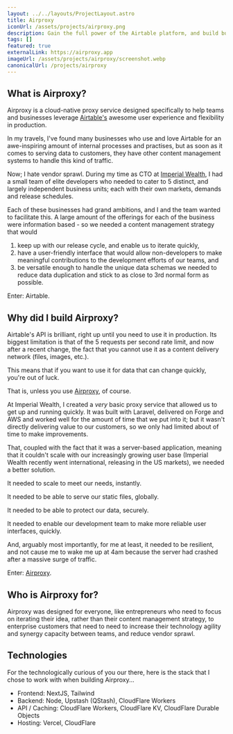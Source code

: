 ```yaml
---
layout: ../../layouts/ProjectLayout.astro
title: Airproxy
iconUrl: /assets/projects/airproxy.png
description: Gain the full power of the Airtable platform, and build businesses without worrying about scaling, limitations or rate limits. Get busy building!
tags: []
featured: true
externalLink: https://airproxy.app
imageUrl: /assets/projects/airproxy/screenshot.webp
canonicalUrl: /projects/airproxy
---
```


## What is Airproxy?

Airproxy is a cloud-native proxy service designed specifically to help teams and businesses leverage [Airtable's](https://airtable.com) awesome user experience and flexibility in production.

In my travels, I've found many businesses who use and love Airtable for an awe-inspiring amount of internal processes and practises, but as soon as it comes to serving data to customers, they have other content management systems to handle this kind of traffic.

Now; I hate vendor sprawl. During my time as CTO at [Imperial Wealth](https://imperialwealth.com), I had a small team of elite developers who needed to cater to 5 distinct, and largely independent business units; each with their own markets, demands and release schedules.

Each of these businesses had grand ambitions, and I and the team wanted to facilitate this. A large amount of the offerings for each of the business were information based - so we needed a content management strategy that would

1. keep up with our release cycle, and enable us to iterate quickly,
2. have a user-friendly interface that would allow non-developers to make meaningful contributions to the development efforts of our teams, and
3. be versatile enough to handle the unique data schemas we needed to reduce data duplication and stick to as close to 3rd normal form as possible.

Enter: Airtable.

## Why did I build Airproxy?

Airtable's API is brilliant, right up until you need to use it in production. Its biggest limitation is that of the 5 requests per second rate limit, and now after a recent change, the fact that you cannot use it as a content delivery network (files, images, etc.).

This means that if you want to use it for data that can change quickly, you're out of luck.

That is, unless you use [Airproxy](https://airproxy.app), of course.

At Imperial Wealth, I created a _very_ basic proxy service that allowed us to get up and running quickly. It was built with Laravel, delivered on Forge and AWS and worked well for the amount of time that we put into it; but it wasn't directly delivering value to our customers, so we only had limited about of time to make improvements.

That, coupled with the fact that it was a server-based application, meaning that it couldn't scale with our increasingly growing user base (Imperial Wealth recently went international, releasing in the US markets), we needed a better solution.

It needed to scale to meet our needs, instantly.

It needed to be able to serve our static files, globally.

It needed to be able to protect our data, securely.

It needed to enable our development team to make more reliable user interfaces, quickly.

And, arguably most importantly, for me at least, it needed to be resilient, and not cause me to wake me up at 4am because the server had crashed after a massive surge of traffic.

Enter: [Airproxy](https://airproxy.app).

## Who is Airproxy for?

Airproxy was designed for everyone, like entrepreneurs who need to focus on iterating their idea, rather than their content management strategy, to enterprise customers that need to need to increase their technology agility and synergy capacity between teams, and reduce vendor sprawl.

## Technologies

For the technologically curious of you our there, here is the stack that I chose to work with when building Airproxy...

- Frontend: NextJS, Tailwind
- Backend: Node, Upstash (QStash), CloudFlare Workers
- API / Caching: CloudFlare Workers, CloudFlare KV, CloudFlare Durable Objects
- Hosting: Vercel, CloudFlare
